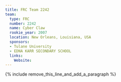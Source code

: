 ```yaml
---
title: FRC Team 2242
team:
  type: FRC
  number: 2242
  name: Cyber Claw
  rookie_year: 2007
  location: New Orleans, Louisiana, USA
  sponsors:
  - Tulane University
  - EDNA KARR SECONDARY SCHOOL
  links:
    Website:
---
```


{% include remove_this_line_and_add_a_paragraph %}